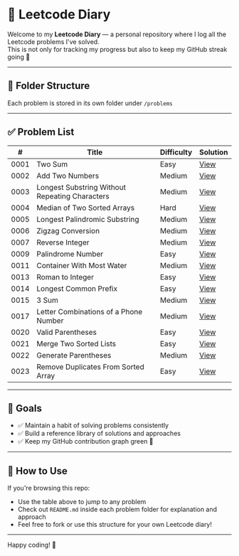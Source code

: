 # 🧠 Leetcode Diary

Welcome to my **Leetcode Diary** — a personal repository where I log all the Leetcode problems I've solved.  
This is not only for tracking my progress but also to keep my GitHub streak going 💚

---

## 📁 Folder Structure

Each problem is stored in its own folder under `/problems`

---

## ✅ Problem List

| # | Title | Difficulty | Solution |
|---|-------|------------|----------|
| 0001 | Two Sum | Easy | [View](problems/0001_two-sum/solution.js) |
| 0002 | Add Two Numbers | Medium | [View](problems/0002_add-two-numbers/solution.js) |
| 0003 | Longest Substring Without Repeating Characters | Medium | [View](problems/0003_longest-substring-without-repeating-characters/solution.js) |
| 0004 | Median of Two Sorted Arrays | Hard | [View](problems/0004_median-of-two-sorted-arrays/solution.js) |
| 0005 | Longest Palindromic Substring | Medium | [View](problems/0005_longest-palindromic-substring/solution.js) |
| 0006 | Zigzag Conversion | Medium | [View](problems/0006_zigzag-conversion/solution.js) |
| 0007 | Reverse Integer | Medium | [View](problems/0007_reverse-integer/solution.js) |
| 0009 | Palindrome Number | Easy | [View](problems/0009_palindrome-number/solution.js) |
| 0011 | Container With Most Water | Medium | [View](problems/0011_container-with-most-water/solution.js) |
| 0013 | Roman to Integer | Easy | [View](problems/0013_roman-to-integer/solution.js) |
| 0014 | Longest Common Prefix | Easy | [View](problems/0014_longest-common-prefix/solution.js) |
| 0015 | 3 Sum | Medium | [View](problems/0015_3-sum/solution.js) |
| 0017 | Letter Combinations of a Phone Number | Medium | [View](problems/0017_letter-combinations-of-a-phone-number/solution.js) |
| 0020 | Valid Parentheses | Easy | [View](problems/0020_valid-parentheses/solution.js) |
| 0021 | Merge Two Sorted Lists | Easy | [View](problems/0021_merge-two-sorted-lists/solution.js) |
| 0022 | Generate Parentheses | Medium | [View](problems/0022_generate-parentheses/solution.js) |
| 0023 | Remove Duplicates From Sorted Array | Easy | [View](problems/0023_remove-duplicates-from-sorted-array/solution.js) |

---

## 🧩 Goals

- ✅ Maintain a habit of solving problems consistently
- ✅ Build a reference library of solutions and approaches
- ✅ Keep my GitHub contribution graph green 🌱

---

## 🚀 How to Use

If you're browsing this repo:
- Use the table above to jump to any problem
- Check out `README.md` inside each problem folder for explanation and approach
- Feel free to fork or use this structure for your own Leetcode diary!

---

Happy coding! 💪